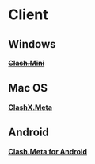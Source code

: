 # Client

## Windows

~~[**Clash.Mini**](https://github.com/MetaCubeX/Clash.Mini)~~

## Mac OS

[**ClashX.Meta**](https://github.com/MetaCubeX/ClashX.Meta)

## Android

[**Clash.Meta for Android**](https://github.com/MetaCubeX/ClashMetaForAndroid/releases/tag/Prerelease-alpha)
